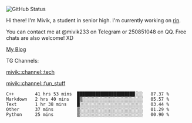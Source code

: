 ![GitHub Status](https://github-readme-stats.vercel.app/api?show_icons=true&username=Mivik)

Hi there! I'm Mivik, a student in senior high. I'm currently working on [rin](https://github.com/Mivik/rin).

You can contact me at @mivik233 on Telegram or 250851048 on QQ. Free chats are also welcome! XD

[My Blog](https://mivik.gitee.io)

TG Channels:

[mivik::channel::tech](https://t.me/mivik_channel_tech/)

[mivik::channel::fun_stuff](https://t.me/mivik_channel_fun_stuff/)

<!--START_SECTION:waka-->
```text
C++        41 hrs 53 mins  ██████████████████████░░░   87.37 % 
Markdown   2 hrs 40 mins   █▒░░░░░░░░░░░░░░░░░░░░░░░   05.57 % 
Text       1 hr 38 mins    █░░░░░░░░░░░░░░░░░░░░░░░░   03.44 % 
Other      37 mins         ▒░░░░░░░░░░░░░░░░░░░░░░░░   01.29 % 
Python     25 mins         ▒░░░░░░░░░░░░░░░░░░░░░░░░   00.90 % 
```
<!--END_SECTION:waka-->
